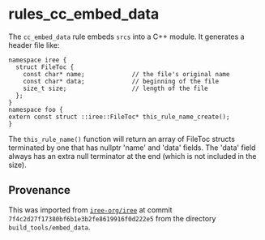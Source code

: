 # rules_cc_embed_data

The `cc_embed_data` rule embeds `srcs` into a C++ module. It generates a header
file like:

```
namespace iree {
  struct FileToc {
    const char* name;             // the file's original name
    const char* data;             // beginning of the file
    size_t size;                  // length of the file
  };
}
namespace foo {
extern const struct ::iree::FileToc* this_rule_name_create();
}
```

The `this_rule_name()` function will return an array of FileToc
structs terminated by one that has nullptr 'name' and 'data' fields.
The 'data' field always has an extra null terminator at the end (which
is not included in the size).

## Provenance

This was imported from [`iree-org/iree`](https://github.com/iree-org/iree) at
commit `7f4c2d27f17380bf6b1e3b2fe8619916f0d222e5` from the directory
`build_tools/embed_data`.
